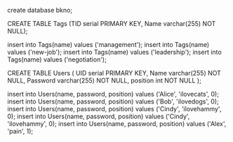 create database bkno;

CREATE TABLE Tags (TID serial PRIMARY KEY, Name varchar(255) NOT NULL);

insert into Tags(name) values ('management');
insert into Tags(name) values ('new-job');
insert into Tags(name) values ('leadership');
insert into Tags(name) values ('negotiation');

CREATE TABLE Users (
    UID serial PRIMARY KEY,
    Name varchar(255) NOT NULL,
    Password varchar(255) NOT NULL,
    position int NOT NULL
);

insert into Users(name, password, position) values ('Alice', 'ilovecats', 0);
insert into Users(name, password, position) values ('Bob', 'ilovedogs', 0);
insert into Users(name, password, position) values ('Cindy', 'ilovehammy', 0);
insert into Users(name, password, position) values ('Cindy', 'ilovehammy', 0);
insert into Users(name, password, position) values ('Alex', 'pain', 1);